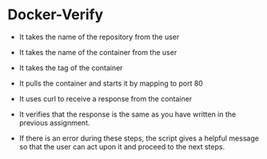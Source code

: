 # Docker-Verify 
 - It takes the name of the repository from the user

 - It takes the name of the container from the user

 - It takes the tag of the container

 - It pulls the container and starts it by mapping to port 80

 - It uses curl to receive a response from the container

 - It verifies that the response is the same as you have written in the previous assignment. 

 - If there is an error during these steps, the script gives a helpful message so that the user can act upon it and proceed to the next steps.
